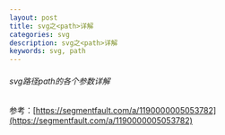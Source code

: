 ```yaml
---
layout: post
title: svg之<path>详解
categories: svg
description: svg之<path>详解
keywords: svg, path
---
```



###### svg路径path的各个参数详解
参考：[https://segmentfault.com/a/1190000005053782](https://segmentfault.com/a/1190000005053782)

